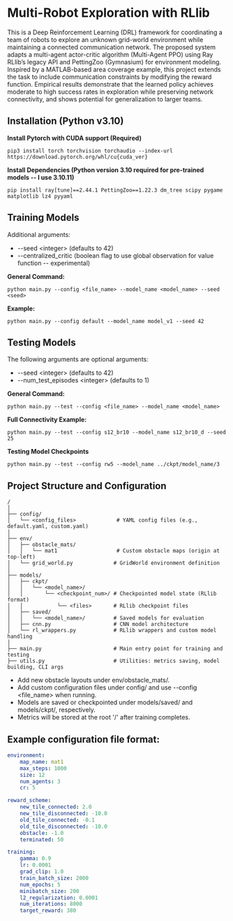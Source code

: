 # Multi-Robot Exploration with RLlib

This is a Deep Reinforcement Learning (DRL) framework for coordinating a team of robots to explore an unknown grid-world environment while maintaining a connected communication network. The proposed system adapts a multi-agent actor-critic algorithm (Multi-Agent PPO) using Ray RLlib’s legacy API and PettingZoo (Gymnasium) for environment modeling. Inspired by a MATLAB-based area coverage example, this project extends the task to include communication constraints by modifying the reward function. Empirical results demonstrate that the learned policy achieves moderate to high success rates in exploration while preserving network connectivity, and shows potential for generalization to larger teams.

## Installation (Python v3.10)

**Install Pytorch with CUDA support (Required)**
```
pip3 install torch torchvision torchaudio --index-url https://download.pytorch.org/whl/cu{cuda_ver}
```

**Install Dependencies (Python version 3.10 required for pre-trained models -- I use 3.10.11)**
```
pip install ray[tune]==2.44.1 PettingZoo==1.22.3 dm_tree scipy pygame matplotlib lz4 pyyaml
```

## Training Models

Additional arguments:
- --seed \<integer\> (defaults to 42)
- --centralized_critic (boolean flag to use global observation for value function -- experimental)

**General Command:**
```
python main.py --config <file_name> --model_name <model_name> --seed <seed>
```

**Example:**
```
python main.py --config default --model_name model_v1 --seed 42
```

## Testing Models

The following arguments are optional arguments: 
- --seed \<integer\> (defaults to 42)
- --num_test_episodes \<integer\> (defaults to 1) 

**General Command:**
```
python main.py --test --config <file_name> --model_name <model_name>
```

**Full Connectivity Example:**
```
python main.py --test --config s12_br10 --model_name s12_br10_d --seed 25 
```

**Testing Model Checkpoints**
```
python main.py --test --config rw5 --model_name ../ckpt/model_name/3 
```

## Project Structure and Configuration

```
/
│
├── config/
│   └── <config_files>             # YAML config files (e.g., default.yaml, custom.yaml)
│
├── env/
│   ├── obstacle_mats/
│   │   └── mat1                   # Custom obstacle maps (origin at top-left)
│   └── grid_world.py             # GridWorld environment definition
│
├── models/
│   ├── ckpt/
│   │   └── <model_name>/
│   │       └── <checkpoint_num>/ # Checkpointed model state (RLlib format)
│   │           └── <files>       # RLlib checkpoint files
│   ├── saved/
│   │   └── <model_name>/         # Saved models for evaluation
│   ├── cnn.py                    # CNN model architecture
│   └── rl_wrappers.py            # RLlib wrappers and custom model handling
│
├── main.py                       # Main entry point for training and testing
├── utils.py                      # Utilities: metrics saving, model building, CLI args
```
- Add new obstacle layouts under env/obstacle_mats/.
- Add custom configuration files under config/ and use --config <file_name> when running.
- Models are saved or checkpointed under models/saved/ and models/ckpt/, respectively.
- Metrics will be stored at the root '/' after training completes.

## Example configuration file format: 
```yaml
environment:
    map_name: mat1
    max_steps: 1000
    size: 12
    num_agents: 3
    cr: 5

reward_scheme:
    new_tile_connected: 2.0
    new_tile_disconnected: -10.0
    old_tile_connected: -0.1
    old_tile_disconnected: -10.0
    obstacle: -1.0
    terminated: 50

training:
    gamma: 0.9
    lr: 0.0001
    grad_clip: 1.0
    train_batch_size: 2000
    num_epochs: 5
    minibatch_size: 200
    l2_regularization: 0.0001
    num_iterations: 8000
    target_reward: 380
```
